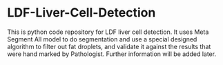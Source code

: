 # LDF-Liver-Cell-Detection
This is python code repository for LDF liver cell detection. It uses Meta Segment All model to do segmentation and use a special designed algorithm to filter out fat droplets, and validate it against the results that were hand marked by Pathologist. Further information will be added later.
